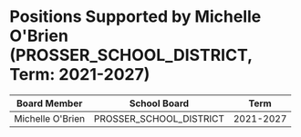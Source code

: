 # Positions Supported by Michelle O'Brien (PROSSER_SCHOOL_DISTRICT, Term: 2021-2027)

| Board Member | School Board | Term |
|--------------|--------------|------|
| Michelle O'Brien | PROSSER_SCHOOL_DISTRICT | 2021-2027 |

